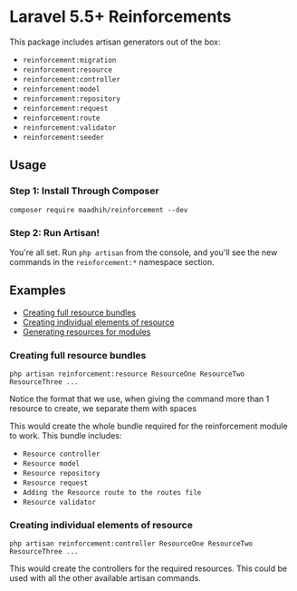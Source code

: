 # Laravel 5.5+ Reinforcements

This package includes artisan generators out of the box:

- `reinforcement:migration`
- `reinforcement:resource`
- `reinforcement:controller`
- `reinforcement:model`
- `reinforcement:repository`
- `reinforcement:request`
- `reinforcement:route`
- `reinforcement:validator`
- `reinforcement:seeder`

## Usage

### Step 1: Install Through Composer

```
composer require maadhih/reinforcement --dev
```


### Step 2: Run Artisan!

You're all set. Run `php artisan` from the console, and you'll see the new commands in the `reinforcement:*` namespace section.

## Examples

- [Creating full resource bundles](#creating-full-resource-bundle)
- [Creating individual elements of resource](#creating-individual-elements-of-resource)
- [Generating resources for modules](#generating-resources-for-modules)

### Creating full resource bundles

```
php artisan reinforcement:resource ResourceOne ResourceTwo ResourceThree ...
```

Notice the format that we use, when giving the command more than 1 resource to create, we separate them with spaces

This would create the whole bundle required for the reinforcement module to work. This bundle includes:

- `Resource controller`
- `Resource model`
- `Resource repository`
- `Resource request`
- `Adding the Resource route to the routes file`
- `Resource validator`

### Creating individual elements of resource

```
php artisan reinforcement:controller ResourceOne ResourceTwo ResourceThree ...
```

This would create the controllers for the required resources. This could be used with all the other available artisan commands.
